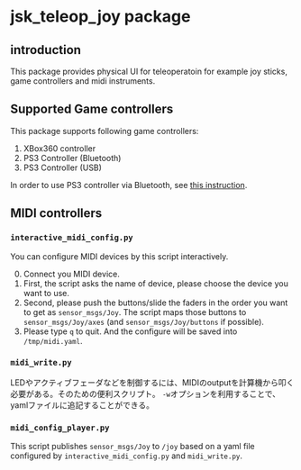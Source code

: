 # jsk_teleop_joy package

## introduction
This package provides physical UI for teleoperatoin for example joy sticks,
game controllers and midi instruments.

## Supported Game controllers
This package supports following game controllers:

1. XBox360 controller
2. PS3 Controller (Bluetooth)
3. PS3 Controller (USB)

In order to use PS3 controller via Bluetooth,
see [this instruction](http://wiki.ros.org/ps3joy/Tutorials/PairingJoystickAndBluetoothDongle).


## MIDI controllers
### `interactive_midi_config.py`
You can configure MIDI devices by this script interactively.

0. Connect you MIDI device.
1. First, the script asks the name of device, please choose the device you want to use.
2. Second, please push the buttons/slide the faders in the order you want to get as `sensor_msgs/Joy`.
The script maps those buttons to `sensor_msgs/Joy/axes` (and `sensor_msgs/Joy/buttons` if possible).
3. Please type `q` to quit. And the configure will be saved into `/tmp/midi.yaml`.

### `midi_write.py`
LEDやアクティブフェーダなどを制御するには、MIDIのoutputを計算機から叩く必要がある。そのための便利スクリプト。
`-w`オプションを利用することで、yamlファイルに追記することができる。

### `midi_config_player.py`
This script publishes `sensor_msgs/Joy` to `/joy` based on a yaml file configured by
`interactive_midi_config.py` and `midi_write.py`.

